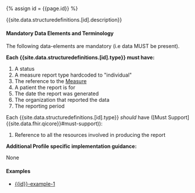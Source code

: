 {% assign id = {{page.id}} %}


{{site.data.structuredefinitions.[id].description}}

#### Mandatory Data Elements and Terminology

The following data-elements are mandatory (i.e data MUST be present).

**Each {{site.data.structuredefinitions.[id].type}} must have:**

1. A status
1. A measure report type hardcoded to "individual"
1. The reference to the [Measure]({{site.data.fhir.path}}/measure.html)
1. A patient the report is for
1. The date the report was generated
1. The organization that reported the data
1. The reporting period

Each {{site.data.structuredefinitions.[id].type}} *should* have ([Must Support]{{site.data.fhir.qicore}}#must-support)):

1. Reference to all the resources involved in producing the report

**Additional Profile specific implementation guidance:**

None

#### Examples

- [{{id}}-example-1](todo.html)

